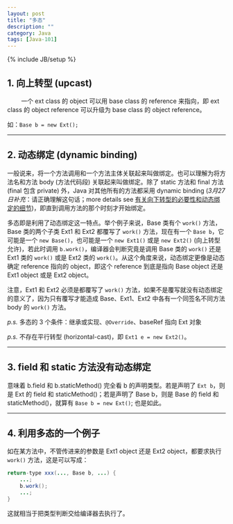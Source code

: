 ```yaml
---
layout: post
title: "多态"
description: ""
category: Java
tags: [Java-101]
---
```

{% include JB/setup %}

## 1. 向上转型 (upcast)
　　
一个 ext class 的 object 可以用 base class 的 reference 来指向，即 ext class 的 object reference 可以升级为 base class 的 object reference。  

如：`Base b = new Ext();`

---

## 2. 动态绑定 (dynamic binding)

一般说来，将一个方法调用和一个方法主体关联起来叫做绑定。也可以理解为将方法名和方法 body (方法代码段) 关联起来叫做绑定。除了 static 方法和 final 方法 (final 包含 private) 外，Java 对其他所有的方法都采用 dynamic binding (_3月27日补充_：请正确理解这句话；more details see [有关向下转型的必要性和动态绑定的细节](/java/2009/03/27/more-on-downcast-and-dynamic-binding))，即直到调用方法的那个时刻才开始绑定。  

多态即是利用了动态绑定这一特点。举个例子来说，Base 类有个 `work()` 方法，Base 类的两个子类 Ext1 和 Ext2 都覆写了 `work()` 方法，现在有一个 `Base b`，它可能是一个 `new Base()`，也可能是一个 `new Ext1()` 或是 `new Ext2()` (向上转型允许)，若此时调用 `b.work()`，编译器会判断究竟是调用 Base 类的 `work()` 还是 Ext1 类的 `work()` 或是 Ext2 类的 `work()`。从这个角度来说，动态绑定更像是动态确定 reference 指向的 object，即这个 reference 到底是指向 Base object 还是 Ext1 object 或是 Ext2 object。  

注意，Ext1 和 Ext2 必须是都覆写了 `work()` 方法，如果不是覆写就没有动态绑定的意义了，因为只有覆写才能造成 Base、Ext1、Ext2 中各有一个同签名不同方法 body 的 `work()` 方法。  

_p.s._ 多态的 3 个条件：继承或实现、`@Override`、baseRef 指向 Ext 对象

_p.s._ 不存在平行转型 (horizontal-cast)，即 `Ext1 e = new Ext2()`。

---

## 3. field 和 static 方法没有动态绑定

意味着 b.field 和 b.staticMethod() 完全看 b 的声明类型。若是声明了 `Ext b`，则是 Ext 的 field 和 staticMethod()；若是声明了 Base b，则是 Base 的 field 和 staticMethod()，就算有 `Base b = new Ext()`; 也是如此。

---

## 4. 利用多态的一个例子

如在某方法中，不管传进来的参数是 Ext1 object 还是 Ext2 object，都要求执行 `work()` 方法，这是可以写成：

```java
return-type xxx(..., Base b, ...) {  
	...;  
	b.work();  
	...;  
}  
```

这就相当于把类型判断交给编译器去执行了。
